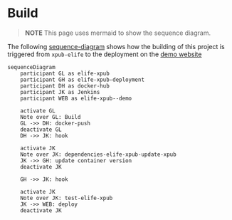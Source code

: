 # Build

> **NOTE** This page uses mermaid to show the sequence diagram.

The following [sequence-diagram](https://mermaidjs.github.io/sequenceDiagram.html) shows how the building of this project is triggered from `xpub-elife` to the deployment on the [demo website](https://demo--xpub.elifesciences.org/login)

```mermaid
sequenceDiagram
    participant GL as elife-xpub
    participant GH as elife-xpub-deployment
    participant DH as docker-hub
    participant JK as Jenkins
    participant WEB as elife-xpub--demo

    activate GL
    Note over GL: Build
    GL ->> DH: docker-push
    deactivate GL
    DH ->> JK: hook

    activate JK
    Note over JK: dependencies-elife-xpub-update-xpub
    JK ->> GH: update container version
    deactivate JK

    GH ->> JK: hook

    activate JK
    Note over JK: test-elife-xpub
    JK ->> WEB: deploy
    deactivate JK

```
